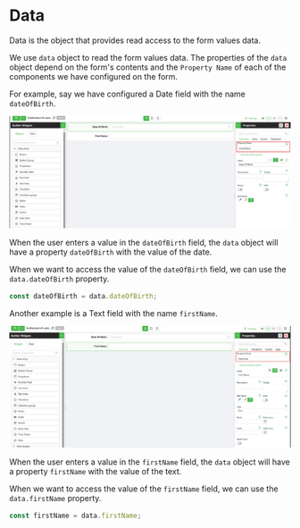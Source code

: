 # Data

Data is the object that provides read access to the form values data.

We use `data` object to read the form values data. The properties of the `data` object depend on the form's contents and the `Property Name` of each of the components we have configured on the form.

For example, say we have configured a Date field with the name `dateOfBirth`.

![Date field binding](./images/dateField.png)

When the user enters a value in the `dateOfBirth` field, the `data` object will have a property `dateOfBirth` with the value of the date.

When we want to access the value of the `dateOfBirth` field, we can use the `data.dateOfBirth` property.

```typescript
const dateOfBirth = data.dateOfBirth;
```

Another example is a Text field with the name `firstName`.

![Text field binding](./images/textField.png)

When the user enters a value in the `firstName` field, the `data` object will have a property `firstName` with the value of the text.

When we want to access the value of the `firstName` field, we can use the `data.firstName` property.

```typescript
const firstName = data.firstName;
```

